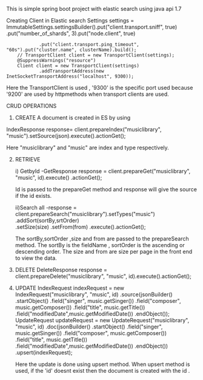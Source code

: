 This is simple spring boot project with elastic search using java api 1.7


Creating Client in Elastic search
	Settings settings = ImmutableSettings.settingsBuilder().put("client.transport.sniff", true)
				.put("number_of_shards", 3).put("node.client", true)

				.put("client.transport.ping_timeout", "60s").put("cluster.name", clusterName).build();
		// TransportClient client = new TransportClient(settings);
		@SuppressWarnings("resource")
		Client client = new TransportClient(settings)
				.addTransportAddress(new InetSocketTransportAddress("localhost", 9300));


Here the TransportClient is used , '9300' is the specific port used because '9200' are used by httpmethods when transport clients are used.


CRUD OPERATIONS	

1. CREATE
 A document is created in ES by using 

IndexResponse response=	client.prepareIndex("musiclibrary", "music").setSource(json).execute().actionGet();

Here "musiclibrary" and "music" are index and type respectively. 


2. RETRIEVE

	i) GetbyId
	-GetResponse response = client.prepareGet("musiclibrary", "music", id).execute()
				.actionGet();

	Id is passed to the prepareGet method and response will give the source if the id exists.



	ii)Search all
	-response = client.prepareSearch("musiclibrary").setTypes("music")
					.addSort(sortBy,srtOrder)	
					.setSize(size)
					.setFrom(from)
					.execute().actionGet();


	The sortBy,sortOrder ,size and from are passed to the prepareSearch method.
	The sortBy is the fieldName , sortOrder is the ascending or descending order.
	The size and from are size per page in the front end to view the data.

3. DELETE
	DeleteResponse response = client.prepareDelete("musiclibrary", "music", id).execute().actionGet();


	
4. UPDATE
	IndexRequest indexRequest = new IndexRequest("musiclibrary",  "music", id)
			        .source(jsonBuilder()
			            .startObject()
			            .field("singer", music.getSinger())
						.field("composer", music.getComposer())
						.field("title", music.getTitle())
						.field("modifiedDate",music.getModifiedDate())
			            .endObject());
			UpdateRequest updateRequest = new UpdateRequest("musiclibrary",  "music", id)
			        .doc(jsonBuilder()
			            .startObject()
			            .field("singer", music.getSinger())
						.field("composer", music.getComposer())
						.field("title", music.getTitle())
						.field("modifiedDate",music.getModifiedDate())
			            .endObject())
			        .upsert(indexRequest);   



	Here the update is done using upsert method. When upsert method is used, if the 'id' doesnt exist then the document is created with 
the id .

	
